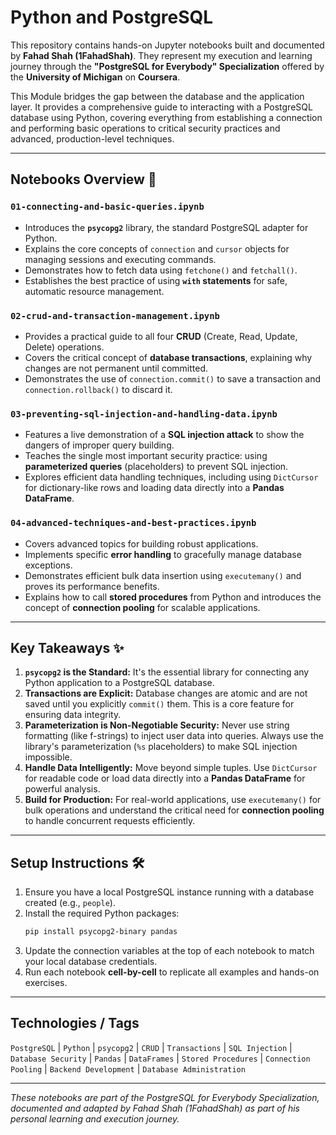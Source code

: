 # Python and PostgreSQL

This repository contains hands-on Jupyter notebooks built and documented by **Fahad Shah (1FahadShah)**. They represent my execution and learning journey through the **"PostgreSQL for Everybody" Specialization** offered by the **University of Michigan** on **Coursera**.

This Module bridges the gap between the database and the application layer. It provides a comprehensive guide to interacting with a PostgreSQL database using Python, covering everything from establishing a connection and performing basic operations to critical security practices and advanced, production-level techniques.

---

## Notebooks Overview 📓

### `01-connecting-and-basic-queries.ipynb`
- Introduces the **`psycopg2`** library, the standard PostgreSQL adapter for Python.
- Explains the core concepts of `connection` and `cursor` objects for managing sessions and executing commands.
- Demonstrates how to fetch data using `fetchone()` and `fetchall()`.
- Establishes the best practice of using **`with` statements** for safe, automatic resource management.

### `02-crud-and-transaction-management.ipynb`
- Provides a practical guide to all four **CRUD** (Create, Read, Update, Delete) operations.
- Covers the critical concept of **database transactions**, explaining why changes are not permanent until committed.
- Demonstrates the use of `connection.commit()` to save a transaction and `connection.rollback()` to discard it.

### `03-preventing-sql-injection-and-handling-data.ipynb`
- Features a live demonstration of a **SQL injection attack** to show the dangers of improper query building.
- Teaches the single most important security practice: using **parameterized queries** (placeholders) to prevent SQL injection.
- Explores efficient data handling techniques, including using `DictCursor` for dictionary-like rows and loading data directly into a **Pandas DataFrame**.

### `04-advanced-techniques-and-best-practices.ipynb`
- Covers advanced topics for building robust applications.
- Implements specific **error handling** to gracefully manage database exceptions.
- Demonstrates efficient bulk data insertion using `executemany()` and proves its performance benefits.
- Explains how to call **stored procedures** from Python and introduces the concept of **connection pooling** for scalable applications.

---

## Key Takeaways ✨

1.  **`psycopg2` is the Standard:** It's the essential library for connecting any Python application to a PostgreSQL database.
2.  **Transactions are Explicit:** Database changes are atomic and are not saved until you explicitly `commit()` them. This is a core feature for ensuring data integrity.
3.  **Parameterization is Non-Negotiable Security:** Never use string formatting (like f-strings) to inject user data into queries. Always use the library's parameterization (`%s` placeholders) to make SQL injection impossible.
4.  **Handle Data Intelligently:** Move beyond simple tuples. Use `DictCursor` for readable code or load data directly into a **Pandas DataFrame** for powerful analysis.
5.  **Build for Production:** For real-world applications, use `executemany()` for bulk operations and understand the critical need for **connection pooling** to handle concurrent requests efficiently.

---

## Setup Instructions 🛠️

1.  Ensure you have a local PostgreSQL instance running with a database created (e.g., `people`).
2.  Install the required Python packages:
    ```bash
    pip install psycopg2-binary pandas
    ```
3.  Update the connection variables at the top of each notebook to match your local database credentials.
4.  Run each notebook **cell-by-cell** to replicate all examples and hands-on exercises.

---

## Technologies / Tags

`PostgreSQL` | `Python` | `psycopg2` | `CRUD` | `Transactions` | `SQL Injection` | `Database Security` | `Pandas` | `DataFrames` | `Stored Procedures` | `Connection Pooling` | `Backend Development` | `Database Administration`

---

*These notebooks are part of the PostgreSQL for Everybody Specialization, documented and adapted by Fahad Shah (1FahadShah) as part of his personal learning and execution journey.*
